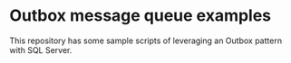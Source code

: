 # Outbox message queue examples
This repository has some sample scripts of leveraging an Outbox pattern with SQL Server. 

